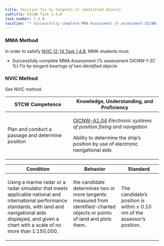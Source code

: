 ```yaml
---
title: Position fix by tangents to identified objects
subtitle: OICNW Task 1.4.B 
task_number: 1.4.B
location: "* Successfully complete MMA Assessment {% assessment OICNW-1-2C %} *Fix by tangent bearings of two identified objects*" 
---
```



### MMA Method

In order to satisfy  [NVIC 12-14  Task  1.4.B]({{site.baseurl}}/assets/images/nvic-12-14.pdf), MMA students must:

* Successfully complete MMA Assessment {% assessment OICNW-1-2C %} *Fix by tangent bearings of two identified objects*


### NVIC Method

<a onclick="togglevisibility('nvic_methods')" >See NVIC method.</a>

<div id='nvic_methods' class='hide'>

<table>
<thead>
<tr>
<th class='forty'> STCW Competence </th>
<th class='sixty'> Knowledge, Understanding, and Proficiency </th>
</tr>
</thead>




<tbody>
<tr><td markdown='1'>

Plan and conduct a passage and determine position

</td><td markdown='1'>

[OICNW-A1.04](../../tables/21.html#OICNW-A1.04) *Electronic systems of position fixing and navigation*

Ability to determine the ship’s position by use of electronic navigational aids 

</td></tr>


</tbody>
</table>


<table>
<thead>
<tr><th class='twenty'>  Condition </th><th class='twenty'> Behavior </th><th  class='sixty'>Standard </th></tr>
</thead>
<tbody >



<tr><td markdown='1'>

Using a marine radar or a radar simulator that meets applicable national and international performance standards, with land and navigational aids displayed, and given a chart with a scale of no more than 1:150,000,

</td><td markdown='1'>

the candidate determines two or more tangents measured from identified-charted objects or points of land and plots them.

<br>

<div class="tooltip">
<span class="tooltiptext">
</span>
</div>


</td><td markdown='1'>

The candidate’s position is within ± 0.10 nm of the assessor’s position.

</td></tr>
</tbody>
</table>
</div>
